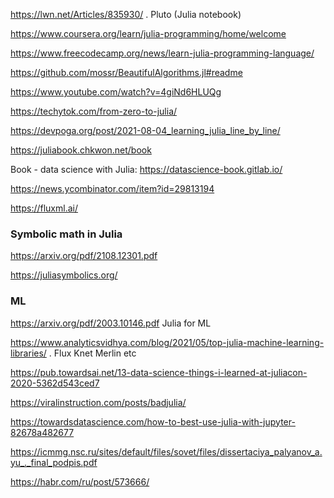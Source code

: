 https://lwn.net/Articles/835930/ . Pluto (Julia notebook)

https://www.coursera.org/learn/julia-programming/home/welcome

https://www.freecodecamp.org/news/learn-julia-programming-language/

https://github.com/mossr/BeautifulAlgorithms.jl#readme

https://www.youtube.com/watch?v=4giNd6HLUQg

https://techytok.com/from-zero-to-julia/

https://devpoga.org/post/2021-08-04_learning_julia_line_by_line/

https://juliabook.chkwon.net/book


Book - data science with Julia:
https://datascience-book.gitlab.io/

https://news.ycombinator.com/item?id=29813194

https://fluxml.ai/

### Symbolic math in Julia

https://arxiv.org/pdf/2108.12301.pdf 

https://juliasymbolics.org/


### ML
https://arxiv.org/pdf/2003.10146.pdf  Julia for ML

https://www.analyticsvidhya.com/blog/2021/05/top-julia-machine-learning-libraries/ . Flux Knet Merlin etc


https://pub.towardsai.net/13-data-science-things-i-learned-at-juliacon-2020-5362d543ced7

https://viralinstruction.com/posts/badjulia/

https://towardsdatascience.com/how-to-best-use-julia-with-jupyter-82678a482677

https://icmmg.nsc.ru/sites/default/files/sovet/files/dissertaciya_palyanov_a.yu_._final_podpis.pdf


https://habr.com/ru/post/573666/
